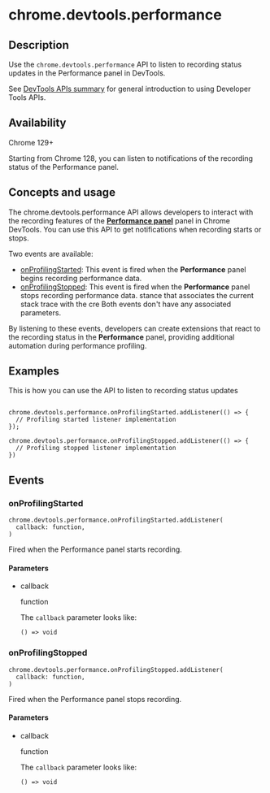 # chrome.devtools.performance

## Description

Use the `chrome.devtools.performance` API to listen to recording status updates in the Performance panel in DevTools.

See [DevTools APIs summary](/docs/extensions/how-to/devtools/extend-devtools) for general introduction to using Developer Tools APIs.

## Availability

Chrome 129+

Starting from Chrome 128, you can listen to notifications of the recording status of the Performance panel.

## Concepts and usage

The chrome.devtools.performance API allows developers to interact with the recording features of the [**Performance panel**](/docs/devtools/performance) panel in Chrome DevTools. You can use this API to get notifications when recording starts or stops.

Two events are available:

- [onProfilingStarted](#event-onProfilingStarted): This event is fired when the **Performance** panel begins recording performance data.
- [onProfilingStopped](#event-onProfilingStopped): This event is fired when the **Performance** panel stops recording performance data. stance that associates the current stack trace with the cre Both events don't have any associated parameters.

By listening to these events, developers can create extensions that react to the recording status in the **Performance** panel, providing additional automation during performance profiling.

## Examples

This is how you can use the API to listen to recording status updates

```

chrome.devtools.performance.onProfilingStarted.addListener(() => {
  // Profiling started listener implementation
});

chrome.devtools.performance.onProfilingStopped.addListener(() => {
  // Profiling stopped listener implementation
})
```

## Events

### onProfilingStarted

```
chrome.devtools.performance.onProfilingStarted.addListener(
  callback: function,
)
```

Fired when the Performance panel starts recording.

#### Parameters

- callback
  
  function
  
  The `callback` parameter looks like:
  
  ```
  () => void
  ```

### onProfilingStopped

```
chrome.devtools.performance.onProfilingStopped.addListener(
  callback: function,
)
```

Fired when the Performance panel stops recording.

#### Parameters

- callback
  
  function
  
  The `callback` parameter looks like:
  
  ```
  () => void
  ```
